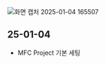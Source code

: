 ![화면 캡처 2025-01-04 165507](https://github.com/user-attachments/assets/5fcf8ede-07c6-4df4-bb62-0bd484daac0c)</br>
## 25-01-04</br>
- MFC Project 기본 세팅</br>
